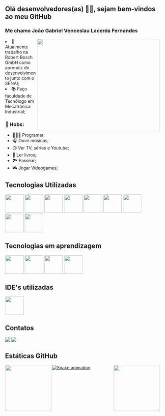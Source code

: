 ## Olá  desenvolvedores(as) 👋🏼, sejam bem-vindos ao meu GitHub
### Me chamo João Gabriel Venceslau Lacerda Fernandes

<img align="right" width=400 height=300 src="https://cdn.dribbble.com/users/330915/screenshots/3587000/10_coding_dribbble.gif">

<div dsplay="inline-block">
<li align="left">💼 Atualmente trabalho na Robert Bosch GmbH como aprendiz de desenvolvimento junto com o SENAI;</li>
<li align="left">📚 Faço faculdade de Tecnólogo em Mecatrônica Industrial;</li>
</div>


### 💖 Hobs: 
- 👨🏼‍💻 Programar; 
- 🎧 Ouvir músicas; 
- 📺 Ver TV, séries e Youtube;
- 📕 Ler livros;
- 🏞 Passear;
- 🎮 Jogar Videogames;



## Tecnologias Utilizadas
<img src="https://cdn.jsdelivr.net/gh/devicons/devicon/icons/python/python-original-wordmark.svg" width="60" height="60"/> <img src="https://cdn.jsdelivr.net/gh/devicons/devicon/icons/java/java-original-wordmark.svg" width="60" height="60"/> <img src="https://cdn.jsdelivr.net/gh/devicons/devicon/icons/html5/html5-original-wordmark.svg" width="60" height="60"/> <img src="https://cdn.jsdelivr.net/gh/devicons/devicon/icons/css3/css3-original-wordmark.svg" width="60" height="60"/> <img src="https://cdn.jsdelivr.net/gh/devicons/devicon/icons/nodejs/nodejs-original.svg" width="60" height="60"/> <img src="https://cdn.jsdelivr.net/gh/devicons/devicon/icons/javascript/javascript-original.svg" width="60" height="60"/> <img src="https://cdn.jsdelivr.net/gh/devicons/devicon/icons/react/react-original-wordmark.svg" width="60" height="60"/> <img src="https://cdn.jsdelivr.net/gh/devicons/devicon/icons/mysql/mysql-original-wordmark.svg" width="60" height="60"/> <img src="https://cdn.jsdelivr.net/gh/devicons/devicon/icons/sqlite/sqlite-original-wordmark.svg" width="60" height="60"/>



## Tecnologias em aprendizagem
<img src="https://cdn.jsdelivr.net/gh/devicons/devicon/icons/javascript/javascript-original.svg" width="60" height="60"/> <img src="https://cdn.jsdelivr.net/gh/devicons/devicon/icons/react/react-original-wordmark.svg" width="60" height="60"/> <img src="https://cdn.jsdelivr.net/gh/devicons/devicon/icons/mysql/mysql-original-wordmark.svg" width="60" height="60"/> <img src="https://cdn.jsdelivr.net/gh/devicons/devicon/icons/sqlite/sqlite-original-wordmark.svg" width="60" height="60"/>



## IDE's utilizadas
<img src="https://cdn.jsdelivr.net/gh/devicons/devicon/icons/vscode/vscode-original-wordmark.svg" width="60" height="60"/>

## Contatos
<div>
<a href = "mailto:contato@joaogabrielvlf@gmail.com"><img src="https://img.shields.io/badge/Gmail-D14836?style=for-the-badge&logo=gmail&logoColor=white" target="_blank"></a>
<a href="https://www.linkedin.com/in/joão-gabriel-venceslau-lacerda-fernandes/" target="_blank"><img src="https://img.shields.io/badge/-LinkedIn-%230077B5?style=for-the-badge&logo=linkedin&logoColor=white" target="_blank"></a>   
</div>



## Estáticas GitHub
<div>
<a href="https://github.com/joaogabrielvlf">
<img align="left" height="150px" src="https://github-readme-stats.vercel.app/api/top-langs/?username=jgvlf&layout=compact&langs_count=7&theme=dracula"/>
<img align="right" height="150px" src="https://github-readme-stats.vercel.app/api?username=jgvlf&show_icons=true&theme=dracula&include_all_commits=true&count_private=true"/>
</div>
<div>
  
</div>
  

![Snake animation](https://github.com/joaogabrielvlf/joaogabrielvlf/blob/output/github-contribution-grid-snake.svg)
